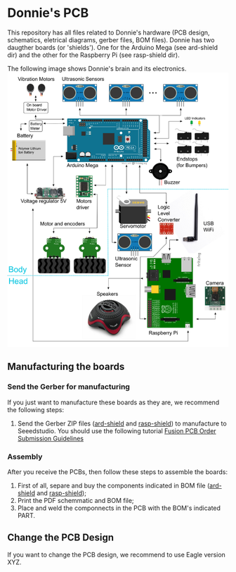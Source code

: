 # Donnie's PCB

This repository has all files related to Donnie's hardware (PCB design, schematics, eletrical diagrams, gerber files, BOM files). Donnie has two daugther boards (or 'shields'). One for the Arduino Mega (see ard-shield dir) and the other for the Raspberry Pi (see rasp-shield dir). 

The following image shows Donnie's brain and its electronics.  
![Meet Donnie Brain!!!](donnie-elet3.png)

## Manufacturing the boards

### Send the Gerber for manufacturing

If you just want to manufacture these boards as they are, we recommend the following steps:

 1. Send the Gerber ZIP files ([ard-shield](ard-shield/gerbers/ard_shield-160322-gerbers.zip) and [rasp-shield](rasp-shield/gerber_files/rasp_shield-gerber_files-160118.zip)) to manufacture to Seeedstudio. You should use the following tutorial [Fusion PCB Order Submission Guidelines](http://support.seeedstudio.com/knowledgebase/articles/422482-fusion-pcb-order-submission-guidelines)

### Assembly

 After you receive the PCBs, then follow these steps to assemble the boards:

 1. First of all, separe and buy the components indicated in BOM file ([ard-shield](ard-shield/BOM.txt) and [rasp-shield](rasp-shield/BOM.txt));
 2. Print the PDF schemmatic and BOM file;
 3. Place and weld the componnects in the PCB with the BOM's indicated PART.

## Change the PCB Design

If you want to change the PCB design, we recommend to use Eagle version XYZ.


